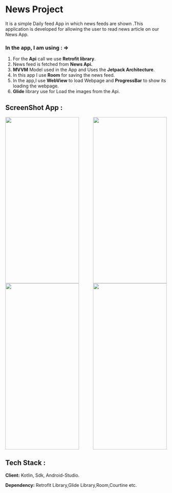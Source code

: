 # News Project
It is a simple Daily feed App in which news feeds are shown .This application is developed for allowing
the user to read news article on our News App.

### In the app, I am using : =>

1. For the **Api** call we use **Retrofit library**.
2. News feed is fetched from **News Api.**
3. **MVVM** Model used in the App and Uses the **Jetpack Architecture**.
4. In this app I use **Room** for saving the news feed.
5. In the app,I use **WebView** to load Webpage and **ProgressBar** to show its loading the webpage.
6. **Glide** library use for Load the images from the Api.


## ScreenShot App :
<img align="left" width="230px" height="520px" src="https://user-images.githubusercontent.com/80156271/226164856-1d7d4e83-8b2f-4e22-8870-9000a72bf306.jpg">
<img align="right" width="230px" height="520px" src="https://user-images.githubusercontent.com/80156271/226164855-ab850a48-6ccc-4348-9e9b-0c6e71a8dd76.jpg">
<img align="right" width="230px" height="520px" src="https://user-images.githubusercontent.com/80156271/226164847-f984ea02-05f8-4615-b7d7-ab369d41a954.jpg">
<img align="center" width="230px" height="520px" src="https://user-images.githubusercontent.com/80156271/226164853-f7042bbe-180a-4c02-b7de-f66b23fd8a7b.jpg">




## Tech Stack :
**Client:** Kotlin, Sdk, Android-Studio.

**Dependency:** Retrofit Library,Glide Library,Room,Courtine etc. 
